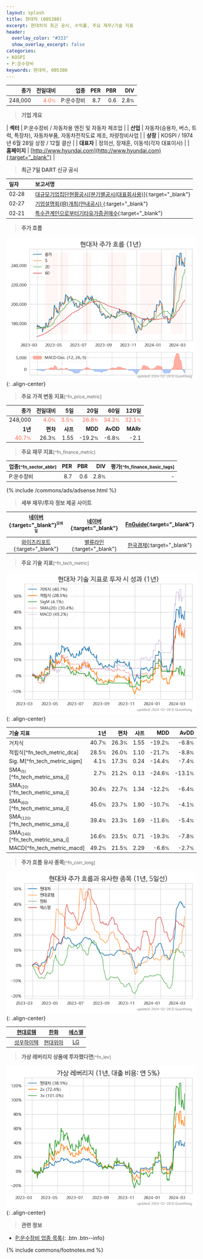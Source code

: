 ```yaml
---
layout: splash
title: 현대차 (005380)
excerpt: 현대차의 최근 공시, 수익률, 주요 재무/기술 지표
header:
  overlay_color: "#333"
  show_overlay_excerpt: false
categories:
- KOSPI
- P:운수장비
keywords: 현대차, 005380
---
```


| **종가** | **전일대비** | **업종** | **PER** | **PBR** | **DIV** |
| -------: | -----------: | -------: | ------: | ------: | ------: |
| 248,000 | <span style="color: tomato">4.0<small>%</small></span> | P:운수장비 | 8.7 | 0.6 | 2.8<small>%</small> |

<!-- more -->


> **기업 개요**<a id="company"></a>

| <span style="white-space:nowrap;">**섹터**</span> | P:운수장비 / 자동차용 엔진 및 자동차 제조업 |
| <span style="white-space:nowrap;">**산업**</span> | 자동차(승용차, 버스, 트럭, 특장차), 자동차부품, 자동차전착도료 제조, 차량정비사업 |
| <span style="white-space:nowrap;">**상장**</span> | KOSPI / 1974년 6월 28일 상장 / 12월 결산 |
| <span style="white-space:nowrap;">**대표자**</span> | 정의선, 장재훈, 이동석(각자 대표이사) |
| <span style="white-space:nowrap;">**홈페이지**</span> | [http://www.hyundai.com](http://www.hyundai.com){:target="_blank"} |


> **최근 7일 DART 신규 공시**<a id="dart"></a>

| **일자** |      | **보고서명** |
| :------- | :--- | :----------- |
| 02&#x2011;28 | | [대규모기업집단현황공시[분기별공시(대표회사용)]](https://dart.fss.or.kr/dsaf001/main.do?rcpNo=20240228002039){:target="_blank"} |
| 02&#x2011;27 | | [기업설명회(IR)개최(안내공시)              ](https://dart.fss.or.kr/dsaf001/main.do?rcpNo=20240227800158){:target="_blank"} |
| 02&#x2011;21 | | [특수관계인으로부터기타유가증권매수](https://dart.fss.or.kr/dsaf001/main.do?rcpNo=20240221001883){:target="_blank"} |


> **주가 흐름**<a id="price"></a>

![005380](/stock/images/005380.png){: .align-center}


> **주요 가격 변동 지표**<small>[^fn_price_metric]</small>

| **종가** | **전일대비** | **5일** | **20일** | **60일** | **120일** |
| -------: | -----------: | ------: | -------: | -------: | --------: |
| 248,000 | <span style="color: tomato">4.0<small>%</small></span> | <span style="color: tomato">3.5<small>%</small></span> | <span style="color: tomato">26.8<small>%</small></span> | <span style="color: tomato">34.2<small>%</small></span> | <span style="color: tomato">32.1<small>%</small></span> |
| **1년** | **편차** | **샤프** | **MDD** | **AvDD** | **MARr** |
| <span style="color: tomato">40.7<small>%</small></span> | 26.3<small>%</small> | 1.55 | -19.2<small>%</small> | -6.8<small>%</small> | -2.1 |


> **주요 재무 지표**<small>[^fn_finance_metric]</small>

| **업종**<small>[^fn_sector_abbr]</small> | **PER** | **PBR** | **DIV** | **평가**<small>[^fn_finance_basic_tags]</small> |
| :--------------------------------------- | ------: | ------: | ------: | ----------------------------------------------: |
| P:운수장비 | 8.7 | 0.6 | 2.8<small>%</small> | - |



{% include /commons/ads/adsense.html %}

> **세부 재무/투자 정보 제공 사이트**

| [네이버](https://m.stock.naver.com/domestic/stock/005380/finance/summary){:target="_blank"}<sup><small>모바일</small></sup> | [네이버](https://finance.naver.com/item/coinfo.naver?code=005380){:target="_blank"} | [FnGuide](https://comp.fnguide.com/SVO2/ASP/SVD_Invest.asp?gicode=A005380&MenuYn=Y){:target="_blank"} |
| :---: | :---: | :---: |
| [와이즈리포트](https://comp.wisereport.co.kr/company/c1040001.aspx?cmp_cd=005380){:target="_blank"} | [밸류라인](https://www.valueline.co.kr/finance/summary/005380){:target="_blank"} | [한국경제](https://markets.hankyung.com/stock/005380/financial-summary){:target="_blank"} |


> **주요 기술 지표**<small>[^fn_tech_metric]</small>


![005380](/stock/images/005380_tech.png){: .align-center}

| **기술 지표** | **1년** | **편차** | **샤프** | **MDD** | **AvDD** |
| :------------ | ------: | -----------: | -------: | ------: | -------: |
| 거치식 | 40.7<small>%</small> | 26.3<small>%</small> | 1.55 | -19.2<small>%</small> | -6.8<small>%</small> |
| 적립식[^fn_tech_metric_dca] | 28.5<small>%</small> | 26.0<small>%</small> | 1.10 | -21.7<small>%</small> | -8.8<small>%</small> |
| Sig. M[^fn_tech_metric_sigm] | 4.1<small>%</small> | 17.3<small>%</small> | 0.24 | -14.4<small>%</small> | -7.4<small>%</small> |
| SMA<small><sub>(5)</sub></small>[^fn_tech_metric_sma_i] | 2.7<small>%</small> | 21.2<small>%</small> | 0.13 | -24.6<small>%</small> | -13.1<small>%</small> |
| SMA<small><sub>(20)</sub></small>[^fn_tech_metric_sma_i] | 30.4<small>%</small> | 22.7<small>%</small> | 1.34 | -12.2<small>%</small> | -6.4<small>%</small> |
| SMA<small><sub>(60)</sub></small>[^fn_tech_metric_sma_i] | 45.0<small>%</small> | 23.7<small>%</small> | 1.90 | -10.7<small>%</small> | -4.1<small>%</small> |
| SMA<small><sub>(120)</sub></small>[^fn_tech_metric_sma_i] | 39.4<small>%</small> | 23.3<small>%</small> | 1.69 | -11.6<small>%</small> | -5.4<small>%</small> |
| SMA<small><sub>(240)</sub></small>[^fn_tech_metric_sma_i] | 16.6<small>%</small> | 23.5<small>%</small> | 0.71 | -19.3<small>%</small> | -7.8<small>%</small> |
| MACD[^fn_tech_metric_macd] | 49.2<small>%</small> | 21.5<small>%</small> | 2.29 | -6.6<small>%</small> | -2.7<small>%</small> |


> **주가 흐름 유사 종목**<a id="corr"></a><small>[^fn_corr_long]</small>

![005380](/stock/images/005380_corr.png){: .align-center}

|       | [현대로템](/064350/) | [한화](/000880/) | [에스엘](/005850/) |
| :---: | :------------------------------------: | :------------------------------------: | :------------------------------------: |
|       | [성우하이텍](/015750/) | [현대위아](/011210/) | [LG](/003550/) |


> **가상 레버리지 상품에 투자했다면**<a id="2x"></a><small>[^fn_lev]</small>

![005380](/stock/images/005380_2x.png){: .align-center}


> **관련 정보**

- [P:운수장비 업종 목록](/stats/sector/kospi_업종_운수장비_종목/){: .btn .btn--info}

{% include commons/footnotes.md %}